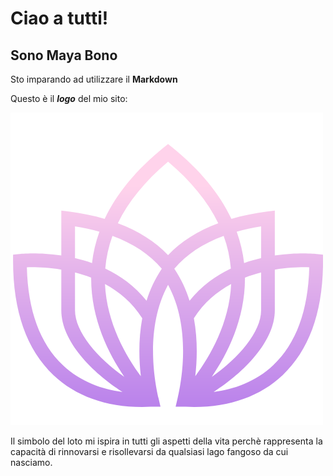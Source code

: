 # Ciao a tutti!
## Sono Maya Bono

Sto imparando ad utilizzare il **Markdown**

Questo è il ***logo*** del mio sito:

![Lotus, my logo](/assets/images/lotus_violet.png)

Il simbolo del loto mi ispira in tutti gli aspetti della vita perchè rappresenta la capacità di rinnovarsi e risollevarsi da qualsiasi lago fangoso da cui nasciamo.
